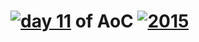 # [![day 11](11)](https://adventofcode.com/2015/day/11) of AoC [![2015](2015)](https://adventofcode.com/2015)
